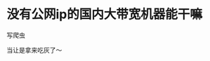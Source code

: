 # 没有公网ip的国内大带宽机器能干嘛


写爬虫

当让是拿来吃灰了～<img id="aimg_RrrtR" onclick="zoom(this, this.src, 0, 0, 0)" class="zoom" src="https://cdn.jsdelivr.net/gh/hishis/forum-master/public/images/patch.gif" onmouseover="img_onmouseoverfunc(this)" onload="thumbImg(this)" border="0" alt="" />
